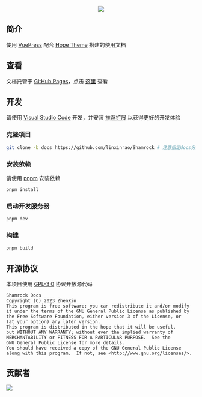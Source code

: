 <div align="center">

![][banner]

</div>

## 简介

使用 [VuePress][vuepress] 配合 [Hope Theme][hope-theme] 搭建的使用文档

## 查看

文档托管于 [GitHub Pages][github-pages]，点击 [这里][shamrock-docs] 查看

## 开发

请使用 [Visual Studio Code][vscode] 开发，并安装 [推荐扩展][recommend-extensions] 以获得更好的开发体验

### 克隆项目

```bash
git clone -b docs https://github.com/linxinrao/Shamrock # 注意指定docs分支
```

### 安装依赖

请使用 [pnpm][pnpm] 安装依赖

```bash
pnpm install
```

### 启动开发服务器

```bash
pnpm dev
```

### 构建

```bash
pnpm build
```

## 开源协议

本项目使用 [GPL-3.0](LICENSE) 协议开放源代码

```text
Shamrock Docs
Copyright (C) 2023 ZhenXin
This program is free software: you can redistribute it and/or modify
it under the terms of the GNU General Public License as published by
the Free Software Foundation, either version 3 of the License, or
(at your option) any later version.
This program is distributed in the hope that it will be useful,
but WITHOUT ANY WARRANTY; without even the implied warranty of
MERCHANTABILITY or FITNESS FOR A PARTICULAR PURPOSE.  See the
GNU General Public License for more details.
You should have received a copy of the GNU General Public License
along with this program.  If not, see <http://www.gnu.org/licenses/>.
```

## 贡献者

[![][contrib-image]][contrib-link]

[banner]: https://socialify.git.ci/linxinrao/Shamrock/image?description=1&forks=1&issues=1&language=1&name=1&owner=1&pulls=1&stargazers=1&theme=Auto
[vuepress]: https://vuepress.vuejs.org/zh/
[hope-theme]: https://vuepress-theme-hope.github.io/zh/
[github-pages]: https://pages.github.com/
[shamrock-docs]: https://linxinrao.github.io/Shamrock/
[vscode]: https://code.visualstudio.com/
[recommend-extensions]: .vscode/extensions.json
[pnpm]: https://pnpm.io/
[contrib-image]: https://contrib.rocks/image?repo=linxinrao/Shamrock
[contrib-link]: https://github.com/linxinrao/Shamrock/graphs/contributors
